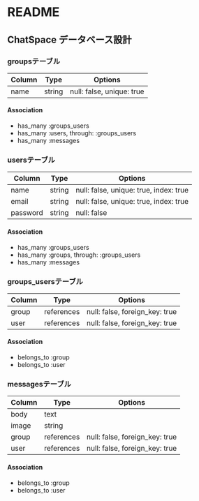 # README

## ChatSpace データベース設計

### groupsテーブル
|Column|Type  |Options                  |
|------|------|-------------------------|
|name  |string|null: false, unique: true|
#### Association
- has_many :groups_users
- has_many :users, through: :groups_users
- has_many :messages

### usersテーブル
|Column  |Type  |Options                               |
|--------|------|--------------------------------------|
|name    |string|null: false, unique: true, index: true|
|email   |string|null: false, unique: true, index: true|
|password|string|null: false                           |
#### Association
- has_many :groups_users
- has_many :groups, through: :groups_users
- has_many :messages

### groups_usersテーブル
|Column|Type      |Options                       |
|------|----------|------------------------------|
|group |references|null: false, foreign_key: true|
|user  |references|null: false, foreign_key: true|
#### Association
- belongs_to :group
- belongs_to :user

### messagesテーブル
|Column|Type      |Options                       |
|------|----------|------------------------------|
|body  |text      |                              |
|image |string    |                              |
|group |references|null: false, foreign_key: true|
|user  |references|null: false, foreign_key: true|
#### Association
- belongs_to :group
- belongs_to :user
